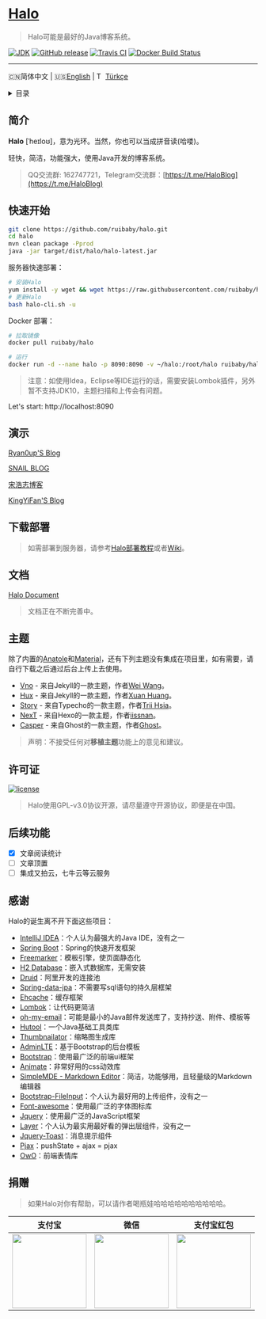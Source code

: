 <h1>
    <a href="#" target="_blank">Halo</a>
</h1>

> Halo可能是最好的Java博客系统。

[![JDK](https://img.shields.io/badge/JDK-1.8-yellow.svg)](#)
[![GitHub release](https://img.shields.io/github/release/ruibaby/halo.svg)](https://github.com/ruibaby/halo/releases)
[![Travis CI](https://img.shields.io/travis/ruibaby/halo.svg)](https://travis-ci.org/ruibaby/halo)
[![Docker Build Status](https://img.shields.io/docker/build/ruibaby/halo.svg)](https://hub.docker.com/r/ruibaby/halo/)

------------------------------
🇨🇳简体中文 | 🇺🇸[English](./docs/README-en-US.md) | <img src="https://lipis.github.io/flag-icon-css/flags/4x3/tr.svg" alt="Turkish" height="14"/> [Türkçe](./docs/README-tr.md)

<details><summary>目录</summary>

- [简介](#简介)
- [快速开始](#快速开始)
- [演示](#演示)
- [下载部署](#下载部署)
- [文档](#文档)
- [主题](#主题)
- [许可证](#许可证)
- [后续功能](#后续功能)
- [感谢](#感谢)
- [捐赠](#捐赠)

</details>

## 简介

**Halo** [ˈheɪloʊ]，意为光环。当然，你也可以当成拼音读(哈喽)。

轻快，简洁，功能强大，使用Java开发的博客系统。

> QQ交流群: 162747721，Telegram交流群：[https://t.me/HaloBlog](https://t.me/HaloBlog)

## 快速开始

```bash
git clone https://github.com/ruibaby/halo.git
cd halo
mvn clean package -Pprod
java -jar target/dist/halo/halo-latest.jar
```

服务器快速部署：

```bash
# 安装Halo
yum install -y wget && wget https://raw.githubusercontent.com/ruibaby/halo-cli/master/halo-cli.sh && bash halo-cli.sh -i
# 更新Halo
bash halo-cli.sh -u
```

Docker 部署：
```bash
# 拉取镜像
docker pull ruibaby/halo

# 运行
docker run -d --name halo -p 8090:8090 -v ~/halo:/root/halo ruibaby/halo
```

> 注意：如使用Idea，Eclipse等IDE运行的话，需要安装Lombok插件，另外暂不支持JDK10，主题扫描和上传会有问题。

Let's start: http://localhost:8090

## 演示

[Ryan0up'S Blog](https://ryanc.cc)

[SNAIL BLOG](https://slogc.cc)

[宋浩志博客](http://songhaozhi.com)

[KingYiFan'S Blog](https://blog.cnbuilder.cn)

## 下载部署

> 如需部署到服务器，请参考[Halo部署教程](https://halo-doc.ryanc.cc/installation/)或者[Wiki](https://github.com/ruibaby/halo/wiki)。

## 文档

[Halo Document](https://halo-doc.ryanc.cc)

> 文档正在不断完善中。

## 主题

除了内置的[Anatole](https://github.com/hi-caicai/farbox-theme-Anatole)和[Material](https://github.com/viosey/hexo-theme-material)，还有下列主题没有集成在项目里，如有需要，请自行下载之后通过后台上传上去使用。

- [Vno](https://github.com/ruibaby/vno-halo) - 来自Jekyll的一款主题，作者[Wei Wang](https://onevcat.com/)。
- [Hux](https://github.com/ruibaby/hux-halo) - 来自Jekyll的一款主题，作者[Xuan Huang](https://huangxuan.me/)。
- [Story](https://github.com/ruibaby/story-halo) - 来自Typecho的一款主题，作者[Trii Hsia](https://yumoe.com/)。
- [NexT](https://github.com/ruibaby/next-halo) - 来自Hexo的一款主题，作者[iissnan](https://notes.iissnan.com/)。
- [Casper](https://github.com/ruibaby/casper-halo) - 来自Ghost的一款主题，作者[Ghost](https://github.com/TryGhost)。

> 声明：不接受任何对**移植主题**功能上的意见和建议。

## 许可证

[![license](https://img.shields.io/github/license/ruibaby/halo.svg)](https://github.com/ruibaby/halo/blob/master/LICENSE)

> Halo使用GPL-v3.0协议开源，请尽量遵守开源协议，即便是在中国。

## 后续功能

- [x] 文章阅读统计
- [ ] 文章顶置
- [ ] 集成又拍云，七牛云等云服务

## 感谢

Halo的诞生离不开下面这些项目：

- [IntelliJ IDEA](https://www.jetbrains.com/idea/)：个人认为最强大的Java IDE，没有之一
- [Spring Boot](https://github.com/spring-projects/spring-boot)：Spring的快速开发框架
- [Freemarker](https://freemarker.apache.org/)：模板引擎，使页面静态化
- [H2 Database](https://github.com/h2database/h2database)：嵌入式数据库，无需安装
- [Druid](https://github.com/alibaba/druid)：阿里开发的连接池
- [Spring-data-jpa](https://github.com/spring-projects/spring-data-jpa.git)：不需要写sql语句的持久层框架
- [Ehcache](http://www.ehcache.org/)：缓存框架
- [Lombok](https://www.projectlombok.org/)：让代码更简洁
- [oh-my-email](https://github.com/biezhi/oh-my-email)：可能是最小的Java邮件发送库了，支持抄送、附件、模板等
- [Hutool](https://github.com/looly/hutool)：一个Java基础工具类库
- [Thumbnailator](https://github.com/coobird/thumbnailator)：缩略图生成库
- [AdminLTE](https://github.com/almasaeed2010/AdminLTE)：基于Bootstrap的后台模板
- [Bootstrap](https://github.com/twbs/bootstrap.git)：使用最广泛的前端ui框架
- [Animate](https://github.com/daneden/animate.css.git)：非常好用的css动效库
- [SimpleMDE - Markdown Editor](https://github.com/sparksuite/simplemde-markdown-editor)：简洁，功能够用，且轻量级的Markdown编辑器
- [Bootstrap-FileInput](https://github.com/kartik-v/bootstrap-fileinput.git)：个人认为最好用的上传组件，没有之一
- [Font-awesome](https://github.com/FortAwesome/Font-Awesome.git)：使用最广泛的字体图标库
- [Jquery](https://github.com/jquery/jquery.git)：使用最广泛的JavaScript框架
- [Layer](https://github.com/sentsin/layer.git)：个人认为最实用最好看的弹出层组件，没有之一
- [Jquery-Toast](https://github.com/kamranahmedse/jquery-toast-plugin)：消息提示组件
- [Pjax](https://github.com/defunkt/jquery-pjax.git)：pushState + ajax = pjax
- [OwO](https://github.com/DIYgod/OwO)：前端表情库

## 捐赠

> 如果Halo对你有帮助，可以请作者喝瓶娃哈哈哈哈哈哈哈哈哈哈。

| 支付宝  | 微信  | 支付宝红包  |
| :------------: | :------------: | :------------: |
| <img src="https://cdn.ryanc.cc/img/github/donate/alipay.png" width="150"/>  | <img src="https://cdn.ryanc.cc/img/github/donate/wechat.png" width="150" />  | <img src="https://cdn.ryanc.cc/img/github/donate/hongbao.png" width="150" />  |


